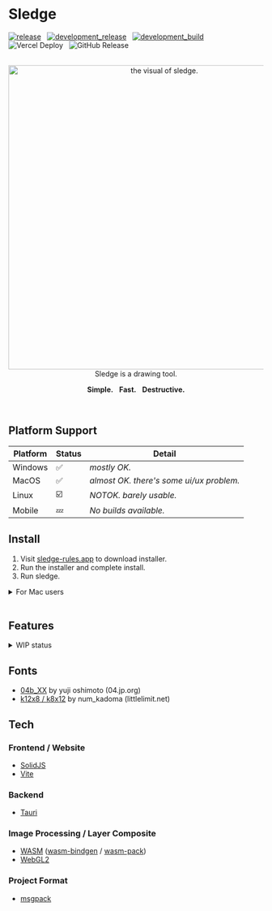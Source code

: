 # Sledge

[![release](https://github.com/Innsbluck-rh/sledge/actions/workflows/release.yml/badge.svg)](https://github.com/Innsbluck-rh/sledge/actions/workflows/release.yml)
&nbsp;
[![development_release](https://github.com/Innsbluck-rh/sledge/actions/workflows/development_release.yml/badge.svg)](https://github.com/Innsbluck-rh/sledge/actions/workflows/development_release.yml)
&nbsp;
[![development_build](https://github.com/Innsbluck-rh/sledge/actions/workflows/development_build.yml/badge.svg)](https://github.com/Innsbluck-rh/sledge/actions/workflows/development_build.yml)
&nbsp;
![Vercel Deploy](https://deploy-badge.vercel.app/vercel/sledge-gold)
&nbsp;
![GitHub Release](https://img.shields.io/github/v/release/Innsbluck-rh/sledge)

<div align="center">

<br>

<img src="assets/0827sledge_dark.png" alt="the visual of sledge." width=600 />

<br>
Sledge is a drawing tool.

**Simple.**&nbsp;&nbsp;&nbsp;**Fast.**&nbsp;&nbsp;&nbsp;**Destructive.**

</div>

<br>

## Platform Support

| Platform | Status                  | Detail                                   |
| -------- | ----------------------- | ---------------------------------------- |
| Windows  | :white_check_mark:      | _mostly OK._                             |
| MacOS    | :white_check_mark:      | _almost OK. there's some ui/ux problem._ |
| Linux    | :ballot_box_with_check: | _NOTOK. barely usable._                  |
| Mobile   | :zzz:                   | _No builds available._                   |

## Install

1. Visit [sledge-rules.app](https://www.sledge-rules.app/) to download installer.
2. Run the installer and complete install.
3. Run sledge.

<details>

<summary>For Mac users</summary>

MacOS will report an "App is Damaged" error when running sledge by double click.
Run command below to prevent:

```bash
xattr -rc /Applications/sledge.app
```

</details>

<br>

## Features

<details>
<summary>WIP status</summary>

| Category         | Feature               | Status | Notes                                                       |
| ---------------- | --------------------- | ------ | ----------------------------------------------------------- |
| **Interactions** | Mouse                 | ✅     |                                                             |
|                  | Pen                   | ✅     |                                                             |
|                  | Touch                 | ✅     | can only zoom/pan because it's assumed to be used with pen. |
|                  | Touchpads             | ⏳     |                                                             |
| **Tools**        | Pen, Eraser           | ✅     |                                                             |
|                  | Fill                  | ✅     |                                                             |
|                  | Color Picker          | ✅     |                                                             |
|                  | Image Pool            | ✅     | resize, transfer to layer                                   |
|                  | Selection             | ✅     | rect, auto                                                  |
|                  | Text                  | ⏳     |                                                             |
| **Composites**   | Layer Opacity         | ✅     |                                                             |
|                  | Layer Blend Mode      | ✅     | normal / multiply / linear light / etc                      |
| **Effects**      | Live Effects          | ⏳     | effects that can be chained and react to the image          |
|                  | Invert                | ✅     | invert layer's colors                                       |
|                  | Gaussian Blur         | ✅     | blur the layer                                              |
|                  | Grayscale             | ✅     | convert the layer to grayscale                              |
| **I/O**          | Basic I/O             | ✅     | load, save, import, export                                  |
|                  | SVG Export            | ✅     | vector export for small pixel art/icons (< 128x128)         |
|                  | Backup                | ⏳     | automatic backup for safe editing                           |
|                  | Clipboard             | ⏳     | selection / layer                                           |
|                  | Drag and Drop         | ⏳     | images (add to pool) / project (open)                       |
|                  | Project-Level History | ⏳     |                                                             |
| **Others**       | Animation             | ⏳     | creating frames and output to gif, mp4                      |

</details>

## Fonts

- [04b_XX](http://www.04.jp.org) by yuji oshimoto (04.jp.org)
- [k12x8 / k8x12](https://littlelimit.net/k12x8.htm) by num_kadoma (littlelimit.net)

## Tech

### Frontend / Website

- [SolidJS](https://github.com/solidjs/solid)
- [Vite](https://github.com/vitejs/vite)

### Backend

- [Tauri](https://github.com/tauri-apps/tauri)

### Image Processing / Layer Composite

- [WASM](https://developer.mozilla.org/ja/docs/WebAssembly) ([wasm-bindgen](https://github.com/wasm-bindgen/wasm-bindgen) / [wasm-pack](https://github.com/drager/wasm-pack))
- [WebGL2](https://developer.mozilla.org/ja/docs/Web/API/WebGL_API)

### Project Format

- [msgpack](https://msgpack.org/ja.html)
